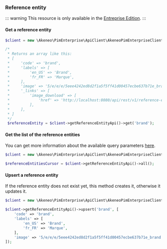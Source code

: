 ### Reference entity

::: warning
This resource is only available in the [Entreprise Edition](https://www.akeneo.com/enterprise-edition/).
:::

#### Get a reference entity

```php
$client = new \Akeneo\PimEnterprise\ApiClient\AkeneoPimEnterpriseClientBuilder('http://akeneo.com/')->buildAuthenticatedByPassword('client_id', 'secret', 'admin', 'admin');

/*
 * Returns an array like this:
 * [
 *     'code' => 'brand',
 *     'labels' => [
 *         'en_US' => 'Brand',
 *         'fr_FR' => 'Marque',
 *     ],
 *     'image' => '5/e/e/e/5eee4242ed8d2f1a5f5ff41d00457ecbe637b71e_brand.jpg',
 *     '_links' => [
 *         'image_download' => [
 *             'href' => 'http://localhost:8080/api/rest/v1/reference-entities-media-files/5/e/e/e/5eee4242ed8d2f1a5f5ff41d00457ecbe637b71e_brand.jpg',
 *         ],
 *     ],
 * ]
 */
 $referenceEntity = $client->getReferenceEntityApi()->get('brand');
 ```
 
#### Get the list of the reference entities

You can get more information about the available query parameters [here](/api-reference.html#get_reference_entities).

```php
$client = new \Akeneo\PimEnterprise\ApiClient\AkeneoPimEnterpriseClientBuilder('http://akeneo.com/')->buildAuthenticatedByPassword('client_id', 'secret', 'admin', 'admin');

$referenceEntitiesCursor = $client->getReferenceEntityApi()->all();
```

#### Upsert a reference entity

If the reference entity does not exist yet, this method creates it, otherwise it updates it.

```php
$client = new \Akeneo\PimEnterprise\ApiClient\AkeneoPimEnterpriseClientBuilder('http://akeneo.com/')->buildAuthenticatedByPassword('client_id', 'secret', 'admin', 'admin');

$client->getReferenceEntityApi()->upsert('brand', [
    'code' => 'brand',
    'labels' => [
        'en_US' => 'Brand',
        'fr_FR' => 'Marque',
    ],
    'image' => '5/e/e/e/5eee4242ed8d2f1a5f5ff41d00457ecbe637b71e_brand.jpg'
]);
```
